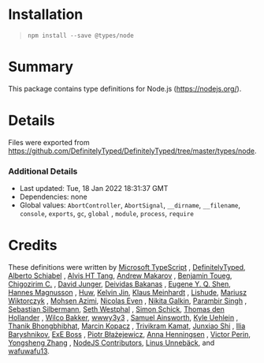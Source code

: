 # Installation

> `npm install --save @types/node`

# Summary

This package contains type definitions for Node.js (https://nodejs.org/).

# Details

Files were exported from https://github.com/DefinitelyTyped/DefinitelyTyped/tree/master/types/node.

### Additional Details

* Last updated: Tue, 18 Jan 2022 18:31:37 GMT
* Dependencies: none
* Global values: `AbortController`, `AbortSignal`, `__dirname`, `__filename`, `console`, `exports`, `gc`, `global`
  , `module`, `process`, `require`

# Credits

These definitions were written by [Microsoft TypeScript](https://github.com/Microsoft)
, [DefinitelyTyped](https://github.com/DefinitelyTyped), [Alberto Schiabel](https://github.com/jkomyno)
, [Alvis HT Tang](https://github.com/alvis), [Andrew Makarov](https://github.com/r3nya)
, [Benjamin Toueg](https://github.com/btoueg), [Chigozirim C.](https://github.com/smac89)
, [David Junger](https://github.com/touffy), [Deividas Bakanas](https://github.com/DeividasBakanas)
, [Eugene Y. Q. Shen](https://github.com/eyqs), [Hannes Magnusson](https://github.com/Hannes-Magnusson-CK)
, [Huw](https://github.com/hoo29), [Kelvin Jin](https://github.com/kjin), [Klaus Meinhardt](https://github.com/ajafff)
, [Lishude](https://github.com/islishude), [Mariusz Wiktorczyk](https://github.com/mwiktorczyk)
, [Mohsen Azimi](https://github.com/mohsen1), [Nicolas Even](https://github.com/n-e)
, [Nikita Galkin](https://github.com/galkin), [Parambir Singh](https://github.com/parambirs)
, [Sebastian Silbermann](https://github.com/eps1lon), [Seth Westphal](https://github.com/westy92)
, [Simon Schick](https://github.com/SimonSchick), [Thomas den Hollander](https://github.com/ThomasdenH)
, [Wilco Bakker](https://github.com/WilcoBakker), [wwwy3y3](https://github.com/wwwy3y3)
, [Samuel Ainsworth](https://github.com/samuela), [Kyle Uehlein](https://github.com/kuehlein)
, [Thanik Bhongbhibhat](https://github.com/bhongy), [Marcin Kopacz](https://github.com/chyzwar)
, [Trivikram Kamat](https://github.com/trivikr), [Junxiao Shi](https://github.com/yoursunny)
, [Ilia Baryshnikov](https://github.com/qwelias), [ExE Boss](https://github.com/ExE-Boss)
, [Piotr Błażejewicz](https://github.com/peterblazejewicz), [Anna Henningsen](https://github.com/addaleax)
, [Victor Perin](https://github.com/victorperin), [Yongsheng Zhang](https://github.com/ZYSzys)
, [NodeJS Contributors](https://github.com/NodeJS), [Linus Unnebäck](https://github.com/LinusU),
and [wafuwafu13](https://github.com/wafuwafu13).
